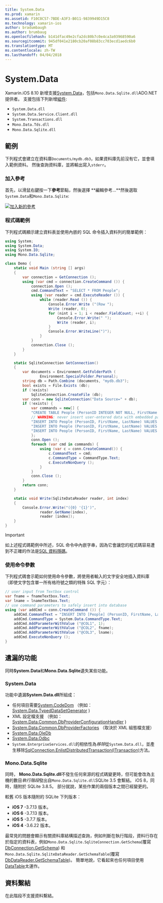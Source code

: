 ```yaml
---
title: System.Data
ms.prod: xamarin
ms.assetid: F10C0C57-7BDE-A3F3-B011-9839949D15C8
ms.technology: xamarin-ios
author: bradumbaugh
ms.author: brumbaug
ms.openlocfilehash: b141dfac49e2cfa2dc80b7c0e4ca3a93968590a6
ms.sourcegitcommit: 945df041e2180cb20af08b83cc703ecd1aedc6b0
ms.translationtype: MT
ms.contentlocale: zh-TW
ms.lasthandoff: 04/04/2018
---
```

# <a name="systemdata"></a>System.Data

Xamarin.iOS 8.10 新增支援[System.Data](https://developer.xamarin.com/api/namespace/System.Data/)，包括`Mono.Data.Sqlite.dll`ADO.NET 提供者。 支援包括下列新增[組件](~/cross-platform/internals/available-assemblies.md):

-  `System.Data.dll`
-  `System.Data.Service.Client.dll`
-  `System.Transactions.dll`
-  `Mono.Data.Tds.dll`
-  `Mono.Data.Sqlite.dll`


<a name="Example" />

## <a name="example"></a>範例

下列程式會建立在資料庫`Documents/mydb.db3`，如果資料庫先前沒有它，並會填入範例資料。 然後查詢資料庫，並將輸出寫入`stderr`。

### <a name="add-references"></a>加入參考

首先，以滑鼠右鍵按一下**參考**節點，然後選擇 **編輯參考...**然後選取`System.Data`和`Mono.Data.Sqlite`:

[![](system.data-images/edit-references-sml.png "加入新的參考")](system.data-images/edit-references.png#lightbox)

### <a name="sample-code"></a>程式碼範例

下列程式碼顯示建立資料表並使用內嵌的 SQL 命令插入資料列的簡單範例：

```csharp
using System;
using System.Data;
using System.IO;
using Mono.Data.Sqlite;

class Demo {
    static void Main (string [] args)
    {
        var connection = GetConnection ();
        using (var cmd = connection.CreateCommand ()) {
            connection.Open ();
            cmd.CommandText = "SELECT * FROM People";
            using (var reader = cmd.ExecuteReader ()) {
                while (reader.Read ()) {
                    Console.Error.Write ("(Row ");
                    Write (reader, 0);
                    for (nint i = 1; i < reader.FieldCount; ++i) {
                        Console.Error.Write(" ");
                        Write (reader, i);
                    }
                    Console.Error.WriteLine(")");
                }
            }
            connection.Close ();
        }
    }

    static SqliteConnection GetConnection()
    {
        var documents = Environment.GetFolderPath (
                Environment.SpecialFolder.Personal);
        string db = Path.Combine (documents, "mydb.db3");
        bool exists = File.Exists (db);
        if (!exists)
            SqliteConnection.CreateFile (db);
        var conn = new SqliteConnection("Data Source=" + db);
        if (!exists) {
            var commands = new[] {
            "CREATE TABLE People (PersonID INTEGER NOT NULL, FirstName ntext, LastName ntext)",
            // WARNING: never insert user-entered data with embedded parameter values
            "INSERT INTO People (PersonID, FirstName, LastName) VALUES (1, 'First', 'Last')",
            "INSERT INTO People (PersonID, FirstName, LastName) VALUES (2, 'Dewey', 'Cheatem')",
            "INSERT INTO People (PersonID, FirstName, LastName) VALUES (3, 'And', 'How')",
            };
            conn.Open ();
            foreach (var cmd in commands) {
                using (var c = conn.CreateCommand()) {
                    c.CommandText = cmd;
                    c.CommandType = CommandType.Text;
                    c.ExecuteNonQuery ();
                }
            }
            conn.Close ();
        }
        return conn;
    }

    static void Write(SqliteDataReader reader, int index)
    {
        Console.Error.Write("({0} '{1}')",
                reader.GetName(index),
                reader [index]);
    }
}
```

> [!IMPORTANT]
> 如上述程式碼範例中所述，SQL 命令中內嵌字串，因為它會讓您的程式碼容易遭到不正確的作法是[SQL 資料隱碼](http://en.wikipedia.org/wiki/SQL_injection)。


### <a name="using-command-parameters"></a>使用命令參數

下列程式碼會示範如何使用命令參數，將使用者輸入的文字安全地插入資料庫 （即使文字包含單一所有格符號之類的特殊 SQL 字元）：

```csharp
// user input from Textbox control
var fname = fnameTextbox.Text;
var lname = lnameTextbox.Text;
// use command parameters to safely insert into database
using (var addCmd = conn.CreateCommand ()) {
    addCmd.CommandText = "INSERT INTO [People] (PersonID, FirstName, LastName) VALUES (@COL1, @COL2, @COL3)";
    addCmd.CommandType = System.Data.CommandType.Text;
    addCmd.AddParameterWithValue ("@COL1", 1);
    addCmd.AddParameterWithValue ("@COL2", fname);
    addCmd.AddParameterWithValue ("@COL3", lname);
    addCmd.ExecuteNonQuery ();
}
```

<a name="Missing_Functionality" />

## <a name="missing-functionality"></a>遺漏的功能

同時**System.Data**和**Mono.Data.Sqlite**遺失某些功能。

<a name="System.Data" />

### <a name="systemdata"></a>System.Data

功能中遺漏**System.Data.dll**所組成：

-  任何項目需要[System.CodeDom](https://developer.xamarin.com/api/namespace/System.CodeDom/) （例如： [System.Data.TypedDataSetGenerator](https://developer.xamarin.com/api/type/System.Data.TypedDataSetGenerator/) )
-  XML 設定檔支援 （例如： [System.Data.Common.DbProviderConfigurationHandler](https://developer.xamarin.com/api/type/System.Data.Common.DbProviderConfigurationHandler/) )
-   [System.Data.Common.DbProviderFactories](https://developer.xamarin.com/api/type/System.Data.Common.DbProviderFactories/) （取決於 XML 組態檔支援）
-   [System.Data.OleDb](https://developer.xamarin.com/api/namespace/System.Data.OleDb/)
-   [System.Data.Odbc](https://developer.xamarin.com/api/namespace/System.Data.Odbc/)
-  `System.EnterpriseServices.dll`的相依性為*移除*從`System.Data.dll`，並產生移除[SqlConnection.EnlistDistributedTransaction(ITransaction)](https://developer.xamarin.com/api/member/System.Data.SqlClient.SqlConnection.EnlistDistributedTransaction/(System.EnterpriseServices.ITransaction))方法。


<a name="Mono.Data.Sqlite" />

### <a name="monodatasqlite"></a>Mono.Data.Sqlite

同時， **Mono.Data.Sqlite.dll**不發生任何來源的程式碼變更時，但可能會改為主機的數目*執行階段*發出自`Mono.Data.Sqlite.dll`SQLite 3.5 會繫結。 iOS 8，同時，隨附於 SQLite 3.8.5。 部分就說，某些作業的兩個版本之間已經變更的。

較舊 iOS 版本隨附的 SQLite 下列版本：

- **iOS 7** -3.7.13 版本。
- **iOS 6** -3.7.13 版本。
- **iOS 5** -3.7.7 版本。
- **iOS 4** -3.6.22 版本。

最常見的問題會顯示有關資料庫結構描述查詢，例如判斷在執行階段，資料行存在於指定的資料表，例如`Mono.Data.Sqlite.SqliteConnection.GetSchema`(覆寫[DbConnection.GetSchema](https://developer.xamarin.com/api/member/System.Data.Common.DbConnection.GetSchema/)) 和`Mono.Data.Sqlite.SqliteDataReader.GetSchemaTable`(覆寫[DbDataReader.GetSchemaTable](https://developer.xamarin.com/api/member/System.Data.Common.DbDataReader.GetSchemaTable/))。 簡單地說，它看起來也任何項目使用[DataTable](https://developer.xamarin.com/api/type/System.Data.DataTable/)太運作。

<a name="Data_Binding" />

## <a name="data-binding"></a>資料繫結

在此階段不支援資料繫結。

